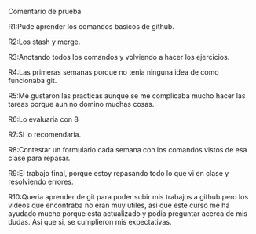 Comentario de prueba

R1:Pude aprender los comandos basicos de github.

R2:Los stash y merge.

R3:Anotando todos los comandos y volviendo a hacer los ejercicios.

R4:Las primeras semanas porque no tenia ninguna idea de como funcionaba git.

R5:Me gustaron las practicas aunque se me complicaba mucho hacer las tareas porque aun no domino muchas cosas.

R6:Lo evaluaria con 8

R7:Si lo recomendaria.

R8:Contestar un formulario cada semana con los comandos vistos de esa clase para repasar.

R9:El trabajo final, porque estoy repasando todo lo que vi en clase y resolviendo errores.

R10:Queria aprender de git para poder subir mis trabajos a github pero los videos que encontraba no eran muy utiles, asi que este curso me ha ayudado mucho porque esta actualizado y podia preguntar acerca de mis dudas. Asi que si, se cumplieron mis expectativas.